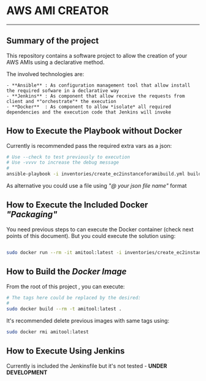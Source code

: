 # AWS AMI CREATOR
---

## Summary of the project

This repository contains a software project to allow the creation of your AWS AMIs using a declarative method.

The involved technologies are:

	- **Ansible** : As configuration management tool that allow install the required sofware in a declarative way 
	- **Jenkins** : As component that allow receive the requests from client and *"orchestrate"* the execution 
	- **Docker**  : As component to allow *isolate* all required dependencies and the execution code that Jenkins will invoke

## How to Execute the Playbook without Docker

Currently is recommended pass the required extra vars as a json:

```bash
# Use --check to test previously to execution
# Use -vvvv to increase the debug message
#
ansible-playbook -i inventories/create_ec2instanceforamibuild.yml build_aws_ami_workflow.yaml  -e '{"key_a": <value_a>, .... , "key_z": <value_z>}'
```

As alternative you could use a file using *"@ your json file name"* format

## How to Execute the Included Docker *"Packaging"*

You need previous steps to can execute the Docker container (check next points of this document). But you could execute the solution using:

```bash

sudo docker run --rm -it amitool:latest -i inventories/create_ec2instanceforamibuild.yml build_aws_ami_workflow.yaml -e '{"key_a": <value_a>, .... , "key_z": <value_z>}'

```

## How to Build the *Docker Image*

From the root of this project , you can execute:

```bash
# The tags here could be replaced by the desired:
#
sudo docker build --rm -t amitool:latest .
```

It's recommended delete previous images with same tags using:

```bash
sudo docker rmi amitool:latest 
```

## How to Execute Using Jenkins

Currently is included the Jenkinsfile but it's not tested - **UNDER DEVELOPMENT**